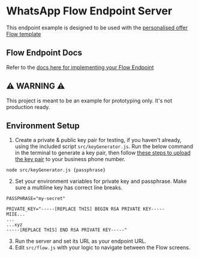 # WhatsApp Flow Endpoint Server

This endpoint example is designed to be used with the [personalised offer Flow template](https://developers.facebook.com/docs/whatsapp/flows/gettingstarted/personalised-offer)

## Flow Endpoint Docs

Refer to the [docs here for implementing your Flow Endpoint](https://developers.facebook.com/docs/whatsapp/flows/guides/implementingyourflowendpoint)

## ⚠️ WARNING ⚠️

This project is meant to be an example for prototyping only. It's not production ready.

## Environment Setup

1. Create a private & public key pair for testing, if you haven't already, using the included script `src/keyGenerator.js`. Run the below command in the terminal to generate a key pair, then follow [these steps to upload the key pair](https://developers.facebook.com/docs/whatsapp/flows/guides/implementingyourflowendpoint#upload_public_key) to your business phone number.
```
node src/keyGenerator.js {passphrase}
```
2. Set your environment variables for private key and passphrase. Make sure a multiline key has correct line breaks.
```
PASSPHRASE="my-secret"

PRIVATE_KEY="-----[REPLACE THIS] BEGIN RSA PRIVATE KEY-----
MIIE...
...
...xyz
-----[REPLACE THIS] END RSA PRIVATE KEY-----"
```
3. Run the server and set its URL as your endpoint URL.
4. Edit `src/flow.js` with your logic to navigate between the Flow screens.

